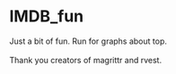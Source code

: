 # IMDB_fun

Just a bit of fun. Run for graphs about top.
<br>
<br>
Thank you creators of magrittr and rvest.
